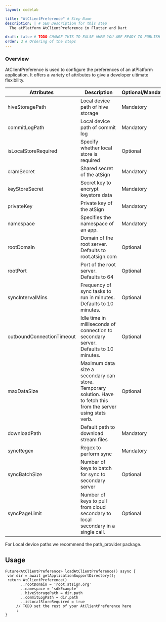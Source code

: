 ```yaml
---
layout: codelab

title: "AtClientPreference" # Step Name
description: | # SEO Description for this step
  The atPlatform AtClientPreference in Flutter and Dart

draft: false # TODO CHANGE THIS TO FALSE WHEN YOU ARE READY TO PUBLISH THE PAGE
order: 3 # Ordering of the steps
---
```


### Overview

AtClientPreference is used to configure the preferences of an atPlatform application. It offers a variety of attributes to give a developer ultimate flexibility.

| Attributes                | Description                                                                                                       | Optional/Mandatory  | Default Value   |
| ------------------------- | ----------------------------------------------------------------------------------------------------------------- | ------------------- | --------------- | 
| hiveStoragePath           | Local device path of hive storage                                                                                 | Mandatory           | N/A             |
| commitLogPath             | Local device path of commit log                                                                                   | Mandatory           | N/A             |
| isLocalStoreRequired      | Specify whether local store is required                                                                           | Optional            | false           | 
| cramSecret                | Shared secret of the atSign                                                                                       | Mandatory           | N/A             |
| keyStoreSecret            | Secret key to encrypt keystore data                                                                               | Mandatory           | N/A             |
| privateKey                | Private key of the atSign                                                                                         | Mandatory           | N/A             |
| namespace                 | Specifies the namespace of an app.                                                                                | Mandatory           | N/A             |
| rootDomain                | Domain of the root server. Defaults to root.atsign.com                                                            | Optional            | root.atsign.org |
| rootPort                  | Port of the root server. Defaults to 64                                                                           | Optional            | 64              |
| syncIntervalMins          | Frequency of sync tasks to run in minutes. Defaults to 10 minutes.                                                | Optional            | 10              |
| outboundConnectionTimeout | Idle time in milliseconds of connection to secondary server. Defaults to 10 minutes.                              | Optional            | 600000          |
| maxDataSize               | Maximum data size a secondary can store. Temporary solution. Have to fetch this from the server using stats verb. | Optional            | 512000          |
| downloadPath              | Default path to download stream files                                                                             | Mandatory           | N/A             |
| syncRegex                 | Regex to perform sync                                                                                             | Mandatory           | N/A             |
| syncBatchSize             | Number of keys to batch for sync to secondary server                                                              | Optional            | 5               |
| syncPageLimit             | Number of keys to pull from cloud secondary to local secondary in a single call.                                  | Optional            | 10              |

For Local device paths we recommend the path_provider package.

## Usage

```
Future<AtClientPreference> loadAtClientPreference() async {
 var dir = await getApplicationSupportDirectory();
 return AtClientPreference()
       ..rootDomain = 'root.atsign.org'
       ..namespace = 'sdkExample'
       ..hiveStoragePath = dir.path
       ..commitLogPath = dir.path
       ..isLocalStoreRequired = true
     // TODO set the rest of your AtClientPreference here
     ;
}
```

